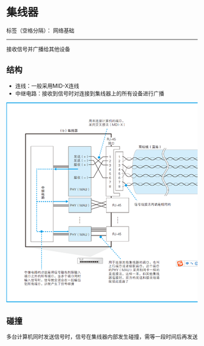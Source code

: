 # 集线器

标签（空格分隔）： 网络基础

---

接收信号并广播给其他设备

## 结构

* 连线：一般采用MID-X连线
* 中继电路：接收到信号时对连接到集线器上的所有设备进行广播

![集线器](https://raw.githubusercontent.com/wchaochao/images/master/gitbook-network-base/hub.png)

## 碰撞

多台计算机同时发送信号时，信号在集线器内部发生碰撞，需等一段时间后再发送
